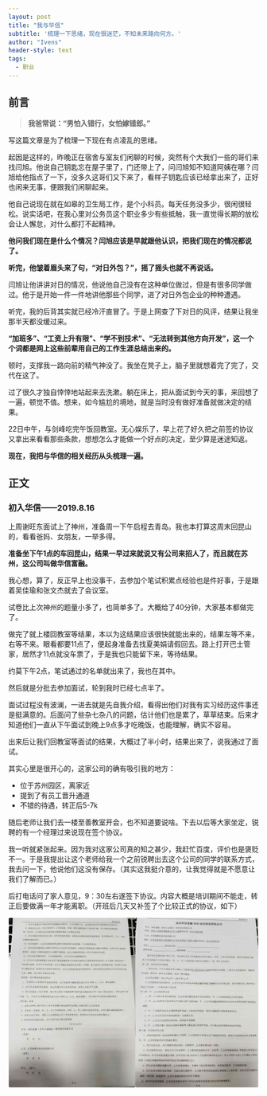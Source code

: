 ```yaml
---
layout: post
title: "我与华信"
subtitle: '梳理一下思绪，现在很迷茫，不知未来路向何方。'
author: "Ivens"
header-style: text
tags:
  - 职业
---
```

## 前言

>**我爸常说：“男怕入错行，女怕嫁错郎。”**

写这篇文章是为了梳理一下现在有点凌乱的思绪。

起因是这样的，昨晚正在宿舍与室友们闲聊的时候，突然有个大我们一些的哥们来找闫旭。他说自己钥匙忘在屋子里了，门还带上了，问闫旭知不知道阿姨在哪？闫旭给他指点了一下，没多久这哥们又下来了，看样子钥匙应该已经拿出来了，正好也闲来无事，便跟我们闲聊起来。

他自己说现在就在如皋的卫生局工作，是个小科员。每天任务没多少，很闲很轻松。说实话吧，在我心里对公务员这个职业多少有些抵触，我一直觉得长期的放松会让人懈怠，对什么都打不起精神。

**他问我们现在是什么个情况？闫旭应该是早就跟他认识，把我们现在的情况都说了。**

**听完，他皱着眉头来了句，“对日外包？”，摇了摇头也就不再说话。**

闫旭让他讲讲对日的情况，他说他自己没有在这种单位做过，但是有很多同学做过。他于是开始一件一件地讲他那些个同学，进了对日外包企业的种种遭遇。

听完，我的后背其实就已经冷汗直冒了。于是上网查了下对日的风评，结果让我坐那半天都没缓过来。

**“加班多”、“工资上升有限”、“学不到技术”、“无法转到其他方向开发”，这一个个词都是网上这些前辈用自己的工作生涯总结出来的。**

顿时，支撑我一路向前的精气神没了。我坐在凳子上，脑子里就想着完了完了，交代在这了。

过了很久才独自悻悻地站起来去洗漱。躺在床上，把从面试到今天的事，来回想了一遍，顿觉不值。想来，如今尴尬的境地，就是当时没有做好准备就做决定的结果。

22日中午，与剑峰吃完午饭回教室。无心娱乐了，早上花了好久把之前签的协议又拿出来看看那些条款，想想怎么才能做一个好点的决定，至少算是迷途知返。

**现在，我把与华信的相关经历从头梳理一遍。**

## 正文
### 初入华信——2019.8.16

上周谢旺东面试上了神州，准备周一下午启程去青岛。我也本打算这周末回昆山的，看看爸妈、女朋友，一举多得。

**准备坐下午1点的车回昆山，结果一早过来就说又有公司来招人了，而且就在苏州，这公司叫做华信富融。**

我心想，算了，反正早上也没事干，去参加个笔试积累点经验也是件好事，于是跟着吴佳瑜和张文杰就去了会议室。

试卷比上次神州的题量小多了，也简单多了。大概给了40分钟，大家基本都做完了。

做完了就上楼回教室等结果，本以为这结果应该很快就能出来的，结果左等不来，右等不来。眼看都要11点了，便起身准备去找夏美娟请假回去。路上打开巴士管家，居然才11点就没车票了，于是我也只能留下来，等待结果。

约莫下午2点，笔试通过的名单就出来了，我也在其中。

然后就是分批去参加面试，轮到我时已经七点半了。

面试过程没有波澜，一进去就是先自我介绍，看得出他们对我有实习经历这件事还是挺满意的。后面问了些杂七杂八的问题，估计他们也是累了，草草结束。后来才知道他们一直从下午面试到晚上9点多才吃晚饭，也能理解，确实不容易。

出来后让我们回教室等面试的结果，大概过了半小时，结果出来了，说我通过了面试。

其实心里是很开心的，这家公司的确有吸引我的地方：

+ 位于苏州园区，离家近
+ 提到了有员工晋升通道
+ 不错的待遇，转正后5-7k

随后老师让我们去一楼至善教室开会，也不知道要说啥。下去以后等大家坐定，锐聘的有一个经理过来说现在签个协议。

我一听就紧张起来。因为我对这家公司真的知之甚少，我赶忙百度，评价也是褒贬不一。于是我提出让这个老师给我一个之前锐聘出去这个公司的同学的联系方式，我去问一下，他说他们这没有保存。（其实这我挺介意的，让我觉得就是不愿意让我们了解而已。）

后打电话问了家人意见，9：30左右遂签下协议。内容大概是培训期间不能走，转正后要做满一年才能离职。（开班后几天又补签了个比较正式的协议，如下）

![](/img/in-post/2019-10-22/a.jpg)


